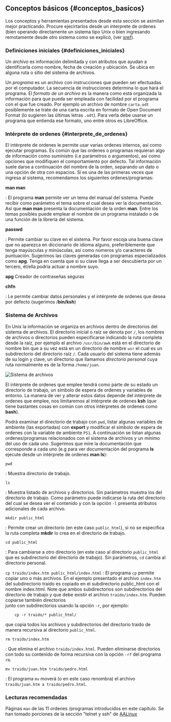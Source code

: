 ## Conceptos básicos {#conceptos_basicos}

Los conceptos y herramientas presentados desde esta sección se asimilan mejor 
practicando. 
Procure ejecirtarlos desde un interprete de ordenes (bien operando 
directamente un sistema tipo Unix o bien ingresando remotamente desde otro 
sistema como se explicó, (ver [xref](#primer_uso_de_adJ)).

### Definiciones iniciales {#definiciones_iniciales}

Un *archivo* es información delimitada y con atributos que ayudan a 
identificarla como nombre, fecha de creación y ubicación. Se ubica en alguna 
ruta o sitio del sistema de archivos.

Un *programa* es un archivo con instrucciones que pueden ser efectuadas 
por el computador.  La secuencia de instrucciones determina lo que hará el 
programa.  El *formato de un archivo* es la manera como está organizada la 
información para que pueda ser empleada con facilidad por el programa con el 
que fue creado.  Por ejemplo un archivo de nombre ```carta.odt``` posiblemente 
se trate de una carta escrita en formato de Open Document Format 
(lo sugieren las últimas letras ```.odt```). 
Para verla debe usarse un programa que entienda ese formato, uno entre otros 
es LibreOffice.

### Intérprete de ordenes {#interprete_de_ordenes}

El intérprete de ordenes le permite usar varias ordenes internos, así 
como ejecutar programas. 
Es común que las ordenes o programas requieran algo de información como 
suministro (i.e parámetros o argumentos), así como opciones que modifiquen 
el comportamiento por defecto. 
Tal información suele darse a continuación del nombre de la orden, separando 
un dato o una opción de otra con espacios. Si es una de las primeras veces 
que ingresa al sistema, recomendamos los siguientes ordenes/programas:

**man man**

:   El programa **man** permite ver un tema del manual del sistema. Puede 
recibir como parámetro el tema sobre el cual desea ver la documentación. 
Así que **man man** presenta la documentación de la orden **man**. 
Entre los temas posibles puede emplear el nombre de un programa instalado o 
de una función de la librería del sistema.  

**passwd**

: Permite cambiar su clave en el sistema. Por favor escoja una buena clave 
que no aparezca en diccionario de idioma alguno, preferiblemente que tenga 
mayúsculas y minúsculas, así como números y/o caracteres de puntuación. 
Sugerimos las claves generadas con programas especializados como **apg**. 
Tenga en cuenta que si su clave llega a ser descubierta por un tercero, 
él/ella podría actuar a nombre suyo.

**apg**
Creador de contraseñas seguras

**chfn**

: Le permite cambiar datos personales y el intérprete de ordenes que desea 
por defecto (sugerimos /**bin/ksh**)

### Sistema de Archivos

En Unix la información se organiza en archivos dentro de directorios del 
sistema de archivos.  El directorio inicial o raíz se denota por ```/```, los 
nombres de archivos o directorios pueden especificarse indicando la ruta 
completa desde la raíz, por ejemplo el archivo ```/usr/bin/awk``` está en el 
directorio de nombre bin que a su vez está en un directorio de nombre 
```usr``` el cual es un subdirectorio del directorio raíz ```/```. 
Cada usuario del sistema tiene además de su login y clave, un directorio que 
llamamos *directorio personal* cuya ruta normalmente es de la forma 
```/home/juan```.

![Sistema de archivos](img/arbol-archivos.png)

El intérprete de ordenes que emplee tendrá como parte de su estado un 
directorio de trabajo, un símbolo de espera de ordenes y variables de entorno. 
La manera de ver y alterar estos datos depende del intérprete de ordenes que 
emplee, nos limitaremos al intérprete de ordenes **ksh** (que tiene bastantes 
cosas en común con otros intérpretes de ordenes como **bash**).

Podrá examinar el directorio de trabajo con ```pwd```, listar algunas variables 
de ambiente (las exportadas) con **export** y modificar el símbolo de espera 
de ordenes con la variable de ambiente ```PS1```.
A continuación se listan algunas ordenes/programas relacionados con el 
sistema de archivos y un mínimo del uso de cada uno. Sugerimos que mire la 
documentación que corresponde a cada uno (e.g para ver documentación del 
programa **ls** ejecute desde un intérprete de ordenes **man ls**):

```pwd```

: Muestra directorio de trabajo.

```ls```

: Muestra listado de archivos y directorios. Sin parámetros muestra los del 
directorio de trabajo. Como parámetro puede indicarse la ruta del directorio 
del cual se desea ver el contenido y con la opción ```-l``` presenta atributos 
adicionales de cada archivo.

```mkdir public_html```

: Permite crear un directorio (en este caso ```public_html```), si no se 
especifica la ruta completa **mkdir** lo crea en el directorio de trabajo.

```cd public_html```

: Para cambiarse a otro directorio (en este caso al directorio ```public_html```
que es subdirectorio del directorio de trabajo). Sin parámetros, ```cd```
cambia al directorio personal.

```cp traido/index.htm public_html/index.html```
: El programa ```cp``` permite copiar uno o más archivos. En el ejemplo 
presentado el archivo ```index.htm``` del subdirectorio traido es copiado 
en el subdirectorio public_html con el nombre index.html. Note que ambos 
subdirectorios son subdirectorios del directorio  de trabajo y que debe 
existir el archivo ```traido/index.htm```. Pueden copiarse también directorios  
junto con subdirectorios usando la opción ```-r```, por ejemplo:
```
    cp -r traido/* public_html/
```
que copia todos los archivos y subdirectorios del directorio traido de manera recursiva al 
directorio ```public_html```.

```rm traido/index.htm```

: Que elimina el archivo ```traido/index.html```. Pueden eliminarse 
directorios con todo su contenido de forma recursiva con la opción 
```-rf``` del programa ```rm```.

```mv traido/juan.htm traido/pedro.html```

: El programa ```mv``` moverá (o en este caso renombra) el archivo 
```traido/juan.htm a traido/pedro.html```.

### Lecturas recomendadas

Páginas ```man``` de las 11 ordenes /programas introducidos en este capítulo.
Se han tomado porciones de la sección "telnet y ssh" de [AALinux](#bibliografia)




 

 
